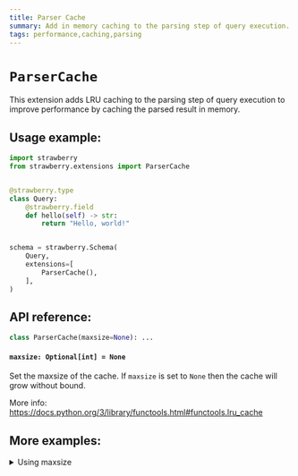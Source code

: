 ```yaml
---
title: Parser Cache
summary: Add in memory caching to the parsing step of query execution.
tags: performance,caching,parsing
---
```


# `ParserCache`

This extension adds LRU caching to the parsing step of query execution to
improve performance by caching the parsed result in memory.

## Usage example:

```python
import strawberry
from strawberry.extensions import ParserCache


@strawberry.type
class Query:
    @strawberry.field
    def hello(self) -> str:
        return "Hello, world!"


schema = strawberry.Schema(
    Query,
    extensions=[
        ParserCache(),
    ],
)
```

## API reference:

```python
class ParserCache(maxsize=None): ...
```

#### `maxsize: Optional[int] = None`

Set the maxsize of the cache. If `maxsize` is set to `None` then the cache will
grow without bound.

More info: https://docs.python.org/3/library/functools.html#functools.lru_cache

## More examples:

<details>
  <summary>Using maxsize</summary>

```python
import strawberry
from strawberry.extensions import ParserCache


@strawberry.type
class Query:
    @strawberry.field
    def hello(self) -> str:
        return "Hello, world!"


schema = strawberry.Schema(
    Query,
    extensions=[
        ParserCache(maxsize=100),
    ],
)
```

</details>
